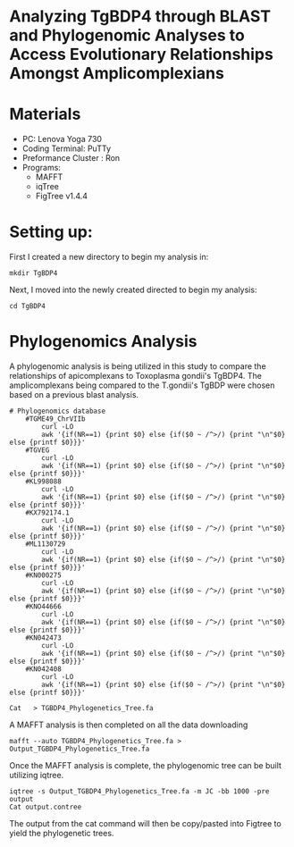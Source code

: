 # Analyzing TgBDP4 through BLAST and Phylogenomic Analyses to Access Evolutionary Relationships Amongst Amplicomplexians

# Materials
  * PC: Lenova Yoga 730
  * Coding Terminal: PuTTy
  * Preformance Cluster : Ron
  * Programs:
      * MAFFT
      * iqTree
      * FigTree v1.4.4
     
# Setting up:
First I created a new directory to begin my analysis in:
	
	mkdir TgBDP4
		
Next, I moved into the newly created directed to begin my analysis:
	
	cd TgBDP4 

# Phylogenomics Analysis
A phylogenomic analysis is being utilized in this study to compare the relationships of apicomplexans to Toxoplasma gondii's TgBDP4. The amplicomplexans being compared to the T.gondii's TgBDP were chosen based on a previous blast analysis.
	
	# Phylogenomics database
		#TGME49_ChrVIIb
			curl -LO 
			awk '{if(NR==1) {print $0} else {if($0 ~ /^>/) {print "\n"$0} else {printf $0}}}'
		#TGVEG
			curl -LO 
			awk '{if(NR==1) {print $0} else {if($0 ~ /^>/) {print "\n"$0} else {printf $0}}}'
		#KL998088
			curl -LO 
			awk '{if(NR==1) {print $0} else {if($0 ~ /^>/) {print "\n"$0} else {printf $0}}}'
		#KX792174.1
			curl -LO 
			awk '{if(NR==1) {print $0} else {if($0 ~ /^>/) {print "\n"$0} else {printf $0}}}'
		#ML1130729
			curl -LO 
			awk '{if(NR==1) {print $0} else {if($0 ~ /^>/) {print "\n"$0} else {printf $0}}}'
		#KN000275
			curl -LO 
			awk '{if(NR==1) {print $0} else {if($0 ~ /^>/) {print "\n"$0} else {printf $0}}}'
		#KNO44666
			curl -LO 
			awk '{if(NR==1) {print $0} else {if($0 ~ /^>/) {print "\n"$0} else {printf $0}}}'
		#KN042473
			curl -LO 
			awk '{if(NR==1) {print $0} else {if($0 ~ /^>/) {print "\n"$0} else {printf $0}}}'
		#KN042408
			curl -LO 
			awk '{if(NR==1) {print $0} else {if($0 ~ /^>/) {print "\n"$0} else {printf $0}}}'
			
	Cat   > TGBDP4_Phylogenetics_Tree.fa
		
		
A MAFFT analysis is then completed on all the data downloading
	
	mafft --auto TGBDP4_Phylogenetics_Tree.fa > Output_TGBDP4_Phylogenetics_Tree.fa
Once the MAFFT analysis is complete, the phylogenomic tree can be built utilizing iqtree.

	iqtree -s Output_TGBDP4_Phylogenetics_Tree.fa -m JC -bb 1000 -pre output
	Cat output.contree
The output from the cat command will then be copy/pasted into Figtree to yield the phylogenetic trees.
